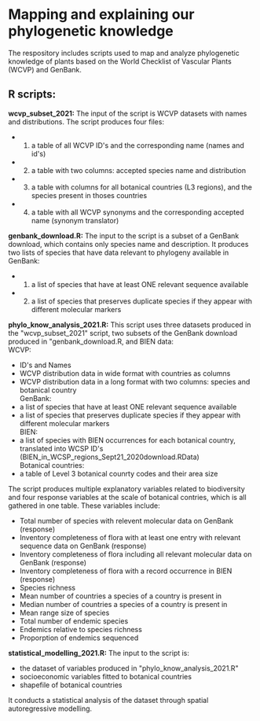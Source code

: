 # Mapping and explaining our phylogenetic knowledge
The respository includes scripts used to map and analyze phylogenetic knowledge of plants based on the World Checklist of Vascular Plants (WCVP) and GenBank. 



## R scripts:

**wcvp_subset_2021:** The input of the script is WCVP datasets with names and distributions. The script produces four files: 
* 1) a table of all WCVP ID's and the corresponding name (names and id's)
* 2) a table with two columns: accepted species name and distribution
* 3) a table with columns for all botanical countries (L3 regions), and the species present in thoses countries
* 4) a table with all WCVP synonyms and the corresponding accepted name (synonym translator)

**genbank_download.R:** The input to the script is a subset of a GenBank download, which contains only species name and description. It produces two lists of species that have data relevant to phylogeny available in GenBank:
* 1) a list of species that have at least ONE relevant sequence available
* 2) a list of species that preserves duplicate species if they appear with different molecular markers

**phylo_know_analysis_2021.R:** This script uses three datasets produced in the "wcvp_subset_2021" script, two subsets of the GenBank download produced in "genbank_download.R, and BIEN data:  
WCVP:
* ID's and Names
* WCVP distribution data in wide format with countries as columns
* WCVP distribution data in a long format with two columns: species and botanical country  
GenBank:
* a list of species that have at least ONE relevant sequence available
* a list of species that preserves duplicate species if they appear with different molecular markers  
BIEN:
* a list of species with BIEN occurrences for each botanical country, translated into WCSP ID's (BIEN_in_WCSP_regions_Sept21_2020download.RData)  
Botanical countries:
* a table of Level 3 botanical counrty codes and their area size  

The script produces multiple explanatory variables related to biodiversity and four response variables at the scale of botanical contries, which is all gathered in one table. These variables include:
* Total number of species with relevent molecular data on GenBank (response)
* Inventory completeness of flora with at least one entry with relevant sequence data on GenBank (response)
* Inventory completeness of flora including all relevant molecular data on GenBank (response)
* Inventory completeness of flora with a record occurrence in BIEN (response)
* Species richness
* Mean number of countries a species of a country is present in
* Median number of countries a species of a country is present in
* Mean range size of species
* Total number of endemic species 
* Endemics relative to species richness
* Proporption of endemics sequenced

**statistical_modelling_2021.R:** The input to the script is: 
* the dataset of variables produced in "phylo_know_analysis_2021.R"
* socioeconomic variables fitted to botanical countries
* shapefile of botanical countries  

It conducts a statistical analysis of the dataset through spatial autoregressive modelling.
